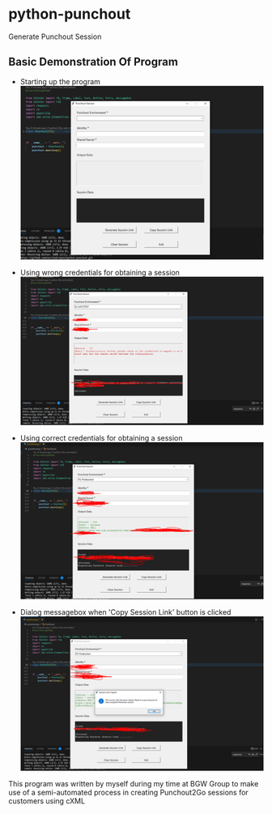# python-punchout

Generate Punchout Session

## Basic Demonstration Of Program

- Starting up the program
  <img src="images/image-one.png">

- Using wrong credentials for obtaining a session
  <img src="images/image-two.png">

- Using correct credentials for obtaining a session
  <img src="images/image-three.png">

- Dialog messagebox when 'Copy Session Link' button is clicked
  <img src="images/image-four.png">

This program was written by myself during my time at BGW Group to make use of a semi-automated process in creating Punchout2Go sessions for customers using cXML
